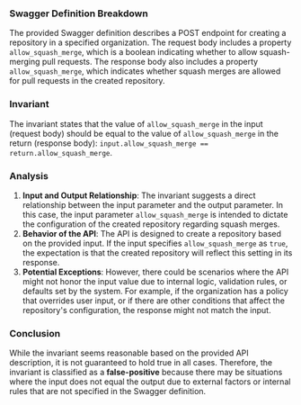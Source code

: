 ### Swagger Definition Breakdown
The provided Swagger definition describes a POST endpoint for creating a repository in a specified organization. The request body includes a property `allow_squash_merge`, which is a boolean indicating whether to allow squash-merging pull requests. The response body also includes a property `allow_squash_merge`, which indicates whether squash merges are allowed for pull requests in the created repository.

### Invariant
The invariant states that the value of `allow_squash_merge` in the input (request body) should be equal to the value of `allow_squash_merge` in the return (response body): `input.allow_squash_merge == return.allow_squash_merge`.

### Analysis
1. **Input and Output Relationship**: The invariant suggests a direct relationship between the input parameter and the output parameter. In this case, the input parameter `allow_squash_merge` is intended to dictate the configuration of the created repository regarding squash merges.
2. **Behavior of the API**: The API is designed to create a repository based on the provided input. If the input specifies `allow_squash_merge` as `true`, the expectation is that the created repository will reflect this setting in its response.
3. **Potential Exceptions**: However, there could be scenarios where the API might not honor the input value due to internal logic, validation rules, or defaults set by the system. For example, if the organization has a policy that overrides user input, or if there are other conditions that affect the repository's configuration, the response might not match the input.

### Conclusion
While the invariant seems reasonable based on the provided API description, it is not guaranteed to hold true in all cases. Therefore, the invariant is classified as a **false-positive** because there may be situations where the input does not equal the output due to external factors or internal rules that are not specified in the Swagger definition.
